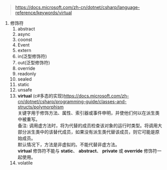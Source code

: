 > https://docs.microsoft.com/zh-cn/dotnet/csharp/language-reference/keywords/virtual

1. 修饰符
    1. abstract
    2. async
    3. coonst
    4. Event
    5. extern
    6. in(泛型修饰符)
    7. out(泛型修饰符)
    8. override
    9. readonly
    10. sealed
    11. static
    12. unsafe
    13. **virtual** (c#多态的实现)https://docs.microsoft.com/zh-cn/dotnet/csharp/programming-guide/classes-and-structs/polymorphism<br/>
        关键字用于修饰方法、属性、索引器或事件申明，并使他们何以在派生类中被重写。<br/>
            备注: 调用虚方法时，将为代替的成员检查该对象的运行时类型。将调用大部分派生类中的该替代成员，如果没有派生类代替该成员，则它可能是原始成员。<br/>
            默认情况下，方法是非虚拟的。不能代替非虚方法。<br/>
            **virtual** 修饰符不能与 **static**、 **abstract**、 **private** 或 **override** 修饰符一起使用。<br/>
    1.  volatile
        